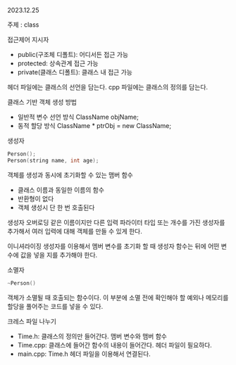 2023.12.25 

주제 : class

접근제어 지시자
- public(구조체 디폴트): 어디서든 접근 가능
- protected: 상속관계 접근 가능
- private(클래스 디폴트): 클래스 내 접근 가능

헤더 파일에는 클래스의 선언을 담는다.
cpp 파일에는 클래스의 정의를 담는다.

클래스 기반 객체 생성 방법
- 일반적 변수 선언 방식
  ClassName objName;
- 동적 할당 방식
  ClassName * ptrObj = new ClassName;

생성자
```cpp
Person();
Person(string name, int age);
```
객체를 생성과 동시에 초기화할 수 있는 맴버 함수
- 클래스 이름과 동일한 이름의 함수
- 반환형이 없다
- 객체 생성시 단 한 번 호출된다

생성자 오버로딩
같은 이름이지만 다른 입력 파라이터 타입 또는 개수를 가진 생성자를 추가해서 여러 입력에 대해 객체를 만들 수 있게 한다.

이니셔라이징
생성자를 이용해서 멤버 변수를 초기화 할 때 생성자 함수는 뒤에 어떤 변수에 값을 넣을 지를 추가해야 한다.

소멸자
```cpp
~Person()
```
객체가 소멸될 때 호출되는 함수이다. 이 부분에 소멸 전에 확인해야 할 예외나 메모리를 할당을 풀어주는 코드를 넣을 수 있다.

크레스 파일 나누기
- Time.h: 클래스의 정의만 들어간다. 맴버 변수와 맴버 함수
- Time.cpp: 클래스에 들어간 함수의 내용이 들어간다. 헤더 파일이 필요하다.
- main.cpp: Time.h 헤더 파일을 이용해서 연결된다.